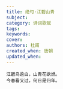 ```yaml
---
title: 绝句·江碧山青
subject: 
category: 诗词歌赋
tags: 
keywords: 
cover: 
authors: 杜甫
created_when: 唐朝
updated_when: 
---
```


```
江碧鸟逾白，山青花欲燃。
今春看又过，何日是归年。
```
